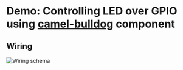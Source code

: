 Demo: Controlling LED over GPIO using [camel-bulldog](https://github.com/px3/silverspoon/tree/devel/camel-bulldog) component
=

Wiring
-
![Wiring schema](https://github.com/px3/silverspoon-demos/raw/master/general/camel-bulldog-led/camel-bulldog-gpio-led.png)